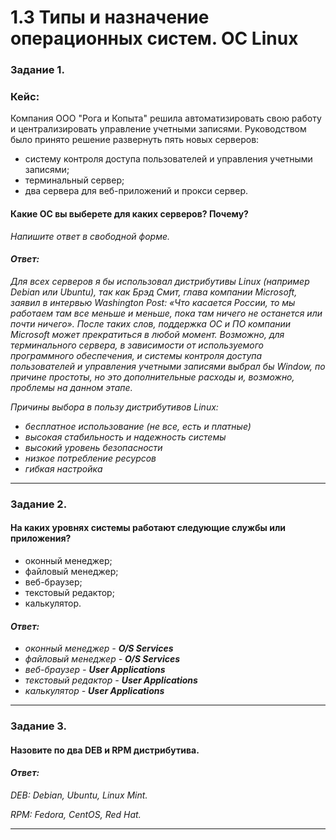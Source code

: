 # 1.3 Типы и назначение операционных систем. ОС Linux

### Задание 1. 
### Кейс: 
Компания ООО "Рога и Копыта" решила автоматизировать свою работу и централизировать управление учетными записями.
Руководством было принято решение развернуть пять новых серверов:

* систему контроля доступа пользователей и управления учетными записями;
* терминальный сервер;
* два сервера для веб-приложений и прокси сервер.

#### Какие ОС вы выберете для каких серверов? Почему?
*Напишите ответ в свободной форме.*

#### *Ответ:*
*Для всех серверов я бы использовал дистрибутивы Linux (например Debian или Ubuntu), так как Брэд Смит, глава компании Microsoft, заявил в интервью Washington Post: «Что касается России, то мы работаем там все меньше и меньше, пока там ничего не останется или почти ничего». После таких слов, поддержка OC и ПО компании Microsoft может прекратиться в любой момент. Возможно, для терминального сервера, в зависимости от используемого программного обеспечения, и системы контроля доступа пользователей и управления учетными записями выбрал бы Window, по причине простоты, но это дополнительные расходы и, возможно, проблемы на данном этапе.*

*Причины выбора в пользу дистрибутивов Linux:*
* *бесплатное использование (не все, есть и платные)*
* *высокая стабильность и надежность системы*
* *высокий уровень безопасности*
* *низкое потребление ресурсов*
* *гибкая настройка*

---

### Задание 2. 

#### На каких уровнях системы работают следующие службы или приложения?

* оконный менеджер;
* файловый менеджер;
* веб-браузер;
* текстовый редактор;
* калькулятор.

#### *Ответ:*
* *оконный менеджер - **O/S Services***
* *файловый менеджер - **O/S Services***
* *веб-браузер - **User Applications***
* *текстовый редактор - **User Applications***
* *калькулятор - **User Applications***

---

### Задание 3. 

#### Назовите по два DEB и RPM дистрибутива.
#### *Ответ:*
*DEB: Debian, Ubuntu, Linux Mint.*

*RPM: Fedora, CentOS, Red Hat.*

---
